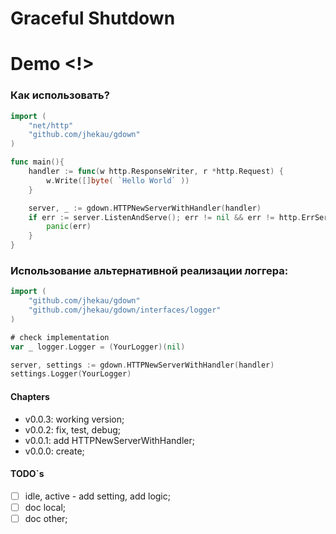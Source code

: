 # Graceful Shutdown
# Demo <!>


### Как использовать?
```Go
import (
    "net/http"
    "github.com/jhekau/gdown"
)

func main(){
    handler := func(w http.ResponseWriter, r *http.Request) {
        w.Write([]byte( `Hello World` ))
    }

    server, _ := gdown.HTTPNewServerWithHandler(handler)
    if err := server.ListenAndServe(); err != nil && err != http.ErrServerClosed {
        panic(err)
    }
}

```

### Использование альтернативной реализации логгера:
```Go
import (
    "github.com/jhekau/gdown"
    "github.com/jhekau/gdown/interfaces/logger"
)

# check implementation
var _ logger.Logger = (YourLogger)(nil)

server, settings := gdown.HTTPNewServerWithHandler(handler)
settings.Logger(YourLogger)

```

#### Chapters
- v0.0.3: working version;
- v0.0.2: fix, test, debug;
- v0.0.1: add HTTPNewServerWithHandler;
- v0.0.0: create;


#### TODO`s
- [ ] idle, active - add setting, add logic;
- [ ] doc local;
- [ ] doc other;
